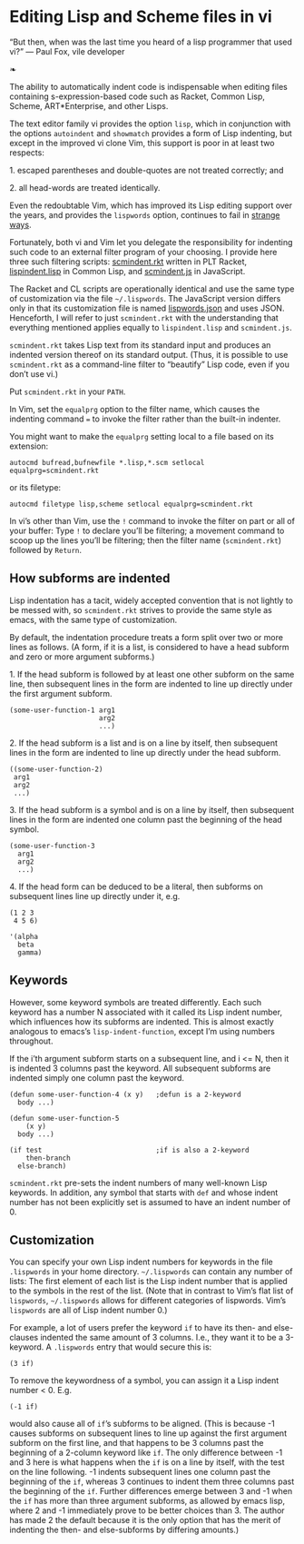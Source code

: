 # Editing Lisp and Scheme files in vi

“But then, when was the last time you heard
of a lisp programmer that used vi?”
― Paul Fox, vile developer

❧

The ability to automatically indent code is indispensable when editing
files containing s-expression-based code such as Racket, Common Lisp, Scheme,
ART*Enterprise, and other Lisps.

The text editor family vi provides the option `lisp`, which in
conjunction with the options `autoindent` and `showmatch`
provides a form of Lisp indenting, but except in the improved vi clone
Vim, this support is poor in at least two respects:

1. escaped
parentheses and double-quotes are not treated correctly; and

2. all
head-words are
treated identically.

Even the redoubtable Vim, which has improved its Lisp editing
support over the years, and provides the `lispwords` option, continues to fail in
[strange ways](./vim-indent-error.lisp).

Fortunately, both vi and Vim let you delegate the responsibility for indenting such
code to an external filter program of your choosing.  I provide
here three
such filtering scripts:
[scmindent.rkt](./scmindent.rkt) written in PLT Racket,
[lispindent.lisp](./lispindent.lisp) in Common Lisp, and
[scmindent.js](./scmindent.js) in JavaScript.

The Racket
and CL scripts are
operationally identical and use the same type of customization
via the file `~/.lispwords`. The JavaScript version differs only in that its
customization file is named [lispwords.json](./lispwords.json) and uses
JSON.
Henceforth, I will refer to just `scmindent.rkt` with the understanding that
everything mentioned applies equally to `lispindent.lisp` and
`scmindent.js`.

`scmindent.rkt` takes
Lisp text from its standard input and produces an indented version
thereof on its standard output.  (Thus, it is possible to use
`scmindent.rkt` as a command-line filter to “beautify” Lisp code, even if
you don’t use vi.)

Put `scmindent.rkt` in your `PATH`.

In Vim, set the `equalprg` option to the filter name, which causes the
indenting command `=` to invoke the filter rather than the built-in
indenter.

You might want to make the `equalprg` setting local to a file
based on its extension:

```
autocmd bufread,bufnewfile *.lisp,*.scm setlocal equalprg=scmindent.rkt
````

or its filetype:

```
autocmd filetype lisp,scheme setlocal equalprg=scmindent.rkt
````

In vi’s other than Vim, use the `!` command to invoke the filter on part or all of
your buffer: Type `!` to declare you’ll be filtering; a movement command
to scoop up the lines you’ll be filtering; then the filter name
(`scmindent.rkt`) followed by `Return`.

## How subforms are indented

Lisp indentation has a tacit, widely accepted convention that is not
lightly to be messed with, so `scmindent.rkt` strives to provide the same
style as emacs, with the same type of customization.

By default, the indentation procedure treats
a form split over two or more lines as
follows.  (A form, if it is a list, is considered to have a head subform and zero or
more argument subforms.)

1. If the head subform is followed by at
least one other subform on the same line, then subsequent lines in the
form are indented to line up directly under the first argument subform.

```
(some-user-function-1 arg1
                      arg2
                      ...)
````

2. If the head subform is a list and is on a line by itself, then
subsequent lines in the form are indented to
line up directly under the head subform.

```
((some-user-function-2)
 arg1
 arg2
 ...)
````

3. If the head subform is a symbol and is on a line by itself, then
subsequent lines in the form are indented one column past the beginning
of the head symbol.

```
(some-user-function-3
  arg1
  arg2
  ...)
````

4. If the head form can be deduced to be a literal, then subforms on
subsequent lines line up directly under it, e.g.

```
(1 2 3
 4 5 6)

'(alpha
  beta
  gamma)
````

## Keywords

However, some keyword symbols are treated differently.  Each such
keyword has a number N associated with it called its Lisp indent number,
which influences how its subforms are indented.  This is almost exactly
analogous to emacs’s `lisp-indent-function`, except I’m using numbers
throughout.

If
the i’th argument subform starts
on a subsequent line, and i <= N, then it is indented 3 columns past the
keyword.  All subsequent
subforms are indented simply one column past the keyword.

```
(defun some-user-function-4 (x y)   ;defun is a 2-keyword
  body ...)

(defun some-user-function-5
    (x y)
  body ...)

(if test                            ;if is also a 2-keyword
    then-branch
  else-branch)
````

`scmindent.rkt` pre-sets the indent numbers of many well-known
Lisp keywords.  In addition, any symbol that starts with `def` and whose
indent number has not
been explicitly set is assumed to
have an indent number of 0.

## Customization

You can specify your own Lisp indent numbers for keywords in the file
`.lispwords` in your home directory.  `~/.lispwords` can contain any number of
lists: The first element of each list is the Lisp indent number that is
applied to the symbols in the rest of the list.  (Note that in contrast
to Vim’s flat list of `lispwords`, `~/.lispwords`
allows for different categories of lispwords.  Vim’s `lispwords` are
all of Lisp indent number 0.)

For example, a lot of users prefer the keyword `if` to have its then-
and else-clauses indented the same amount of 3 columns.  I.e.,
they want it to be a 3-keyword.  A `.lispwords` entry that would
secure this is:

```
(3 if)
````

To remove the keywordness of a symbol, you can assign it a Lisp indent
number < 0.  E.g.

```
(-1 if)
````

would also cause all of `if`’s subforms to be aligned.  (This is because
-1 causes subforms on subsequent lines to line up against the first
argument subform on the first line, and that happens to be 3 columns
past the beginning of a 2-column keyword like `if`.  The only difference
between -1 and 3 here is what happens when the `if` is on a line by
itself, with the test on the line following.  -1 indents subsequent
lines one column past the beginning of the `if`, whereas 3 continues to
indent them three columns past the beginning of the `if`.  Further
differences emerge between 3 and -1 when the `if` has more than three
argument subforms, as allowed by emacs lisp, where 2 and -1 immediately
prove to be better choices than 3.  The author has made 2 the default
because it is the only option that has the merit of indenting the then-
and else-subforms by differing amounts.)
